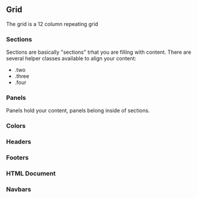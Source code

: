 ## Grid
The grid is a 12 column repeating grid

### Sections
Sections are basically "sections" trhat you are filling with content. There are several helper classes available to align your content:
- .two 
- .three
- .four

### Panels
Panels hold your content, panels belong inside of sections.

### Colors

### Headers

### Footers

### HTML Document

### Navbars
